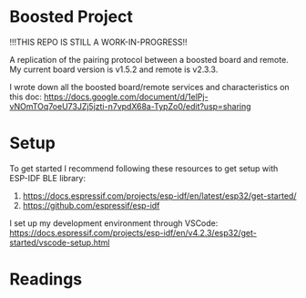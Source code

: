 # Boosted Project

!!!THIS REPO IS STILL A WORK-IN-PROGRESS!!

A replication of the pairing protocol between a boosted board and remote. My current board version is v1.5.2 and remote is v2.3.3.

I wrote down all the boosted board/remote services and characteristics on this doc: https://docs.google.com/document/d/1elPj-vNOmTOq7oeU73JZj5jzti-n7vpdX68a-TypZo0/edit?usp=sharing

# Setup

To get started I recommend following these resources to get setup with ESP-IDF BLE library:
1. https://docs.espressif.com/projects/esp-idf/en/latest/esp32/get-started/
2. https://github.com/espressif/esp-idf

I set up my development environment through VSCode:
https://docs.espressif.com/projects/esp-idf/en/v4.2.3/esp32/get-started/vscode-setup.html


# Readings





